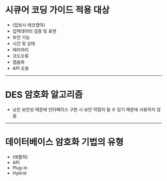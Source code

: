 # 시큐어 코딩 가이드 적용 대상
* (입보시 에코캡아)
* 입력데이터 검증 및 표현
* 보안 기능
* 시간 및 상태
* 에러처리
* 코드오류
* 캡슐화
* API 오용

---
# DES 암호화 알고리즘 
* 낮은 보안성 때문에 인터페이스 구현 시 보안 약점이 될 수 있기 때문에 사용하지 않음

---
# 데이터베이스 암호화 기법의 유형
* (애플하)
* API
* Plug-in
* Hybrid

